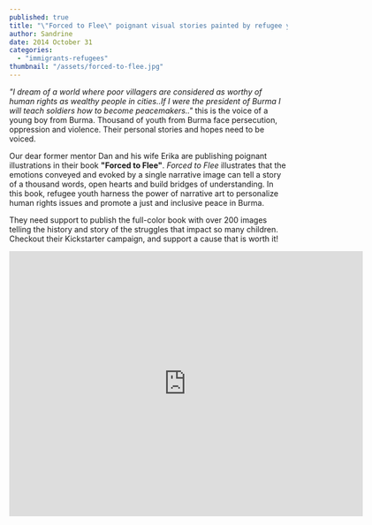 ```yaml
---
published: true
title: "\"Forced to Flee\" poignant visual stories painted by refugee youth from Burma."
author: Sandrine
date: 2014 October 31
categories: 
  - "immigrants-refugees"
thumbnail: "/assets/forced-to-flee.jpg"
---
```


*"I dream of a world where poor villagers are considered as worthy of human rights as wealthy people in cities..If I were the president of Burma I will teach soldiers how to become peacemakers.."* this is the voice of a young boy from Burma. Thousand of youth from Burma face persecution, oppression and violence. Their personal stories and hopes need to be voiced.

Our dear former mentor Dan and his wife Erika are publishing poignant illustrations in their book **"Forced to Flee"**. *Forced to Flee* illustrates that the emotions conveyed and evoked by a single narrative image can tell a story of a thousand words, open hearts and build bridges of understanding. In this book, refugee youth harness the power of narrative art to personalize human rights issues and promote a just and inclusive peace in Burma.

They need support to publish the full-color book with over 200 images telling the history and story of the struggles that impact so many children. Checkout their Kickstarter campaign, and support a cause that is worth it!

<iframe width="640" height="480" src="https://www.kickstarter.com/projects/433142527/forced-to-flee-visual-stories-by-refugee-youth-fro/widget/video.html" frameborder="0" scrolling="no"> </iframe>